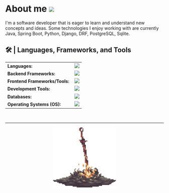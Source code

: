 <!--About-->
<h1 align="Left">About me <img height="40" src="https://emoji.gg/assets/emoji/7333-parrotdance.gif"></h1>

I'm a software developer that is eager to learn and understand new concepts and ideas. Some technologies I enjoy working with are currently Java, Spring Boot, Python, Django, DRF, PostgreSQL, Sqlite.

<h2>🛠️ | Languages, Frameworks, and Tools </h2>
<table>
    <tr>
        <td style="font-weight: bold; padding-right: 10px; vertical-align: center; border: none;">Languages:</td>
        <td><img height="40" src="https://skillicons.dev/icons?i=python,java,go,ruby,dart,js"/></td>
    </tr>
    <tr>
        <td style="font-weight: bold; padding-right: 10px; vertical-align: center; border: none;">Backend Frameworks:</td>
        <td><img height="40" src="https://skillicons.dev/icons?i=django,fastapi,spring,rails,nodejs,flutter"/></td>
    </tr>
    <tr>
        <td style="font-weight: bold; padding-right: 10px; vertical-align: center;">Frontend Frameworks/Tools:</td>
        <td><img height="40" src="https://skillicons.dev/icons?i=react,ts,htmx,tailwind"/></td>
    </tr>
    <tr>
        <td style="font-weight: bold; padding-right: 10px; vertical-align: center; border: none;">Development Tools:</td>
        <td><img height="40" src="https://skillicons.dev/icons?i=git,postman,docker,vscode,vim,vite"/></td>
    </tr>
    <tr>
        <td style="font-weight: bold; padding-right: 10px; vertical-align: center; border: none;">Databases:</td>
        <td><img height="40" src="https://skillicons.dev/icons?i=postgres,mysql,sqlite,mongo"/></td>
    </tr>
    <tr>
        <td style="font-weight: bold; padding-right: 10px; vertical-align: center; border: none;">Operating Systems (OS):</td>
        <td><img height="40" src="https://skillicons.dev/icons?i=arch,windows"/></td>
    </tr>
</table>
<br>

<hr>
<div align="center">
  <img src="https://raw.githubusercontent.com/TanZng/TanZng/master/assets/bonefire.gif" width="200"/>
</div>
